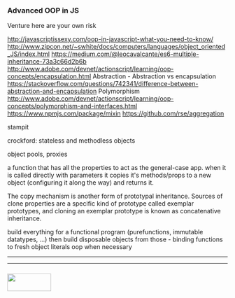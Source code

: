 ### Advanced OOP in JS

Venture here are your own risk

http://javascriptissexy.com/oop-in-javascript-what-you-need-to-know/
http://www.zipcon.net/~swhite/docs/computers/languages/object_oriented_JS/index.html
https://medium.com/@leocavalcante/es6-multiple-inheritance-73a3c66d2b6b
http://www.adobe.com/devnet/actionscript/learning/oop-concepts/encapsulation.html
Abstraction - Abstraction vs encapsulation
https://stackoverflow.com/questions/742341/difference-between-abstraction-and-encapsulation
Polymorphism
http://www.adobe.com/devnet/actionscript/learning/oop-concepts/polymorphism-and-interfaces.html
https://www.npmjs.com/package/mixin
https://github.com/rse/aggregation


stampit

crockford: stateless and methodless objects

object pools, proxies


a function that has all the properties to act as the general-case app.  when it is called directly with parameters it copies it's methods/props to a new object (configuring it along the way) and returns it.

The copy mechanism is another form of prototypal inheritance. Sources of clone properties are a specific kind of prototype called exemplar prototypes, and cloning an exemplar prototype is known as concatenative inheritance.

build everything for a functional program (purefunctions, immutable datatypes, ...)
    then build disposable objects from those - binding functions to fresh object literals
    oop when necessary

___
___
### <a href="http://elewa.education/blog" target="_blank"><img src="https://user-images.githubusercontent.com/18554853/34921062-506450ae-f97d-11e7-875f-6feeb26ad72d.png" width="100" height="40"/></a>